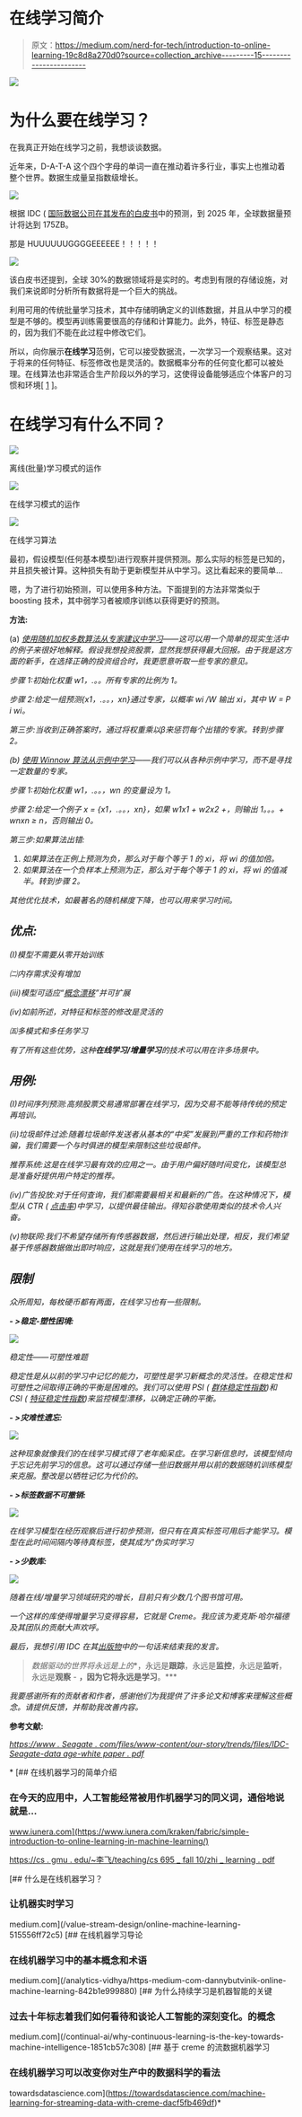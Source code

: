 # 在线学习简介

> 原文：<https://medium.com/nerd-for-tech/introduction-to-online-learning-19c8d8a270d0?source=collection_archive---------15----------------------->

![](img/6253e65da3d9bb9a95f3cecc4dacf657.png)

# 为什么要在线学习？

在我真正开始在线学习之前，我想谈谈数据。

近年来，D-A-T-A 这个四个字母的单词一直在推动着许多行业，事实上也推动着整个世界。数据生成量呈指数级增长。

![](img/40f3bac80c09d7bba70f92860ec183fd.png)

根据 IDC ( [国际数据公司在其发布的白皮书](https://www.seagate.com/files/www-content/our-story/trends/files/idc-seagate-dataage-whitepaper.pdf)中的预测，到 2025 年，全球数据量预计将达到 175ZB。

那是 HUUUUUUGGGGEEEEEE！！！！！

![](img/607ce8ce2fe98e276409b2113985a5b6.png)

该白皮书还提到，全球 30%的数据领域将是实时的。考虑到有限的存储设施，对我们来说即时分析所有数据将是一个巨大的挑战。

利用可用的传统批量学习技术，其中存储明确定义的训练数据，并且从中学习的模型是不够的。模型再训练需要很高的存储和计算能力。此外，特征、标签是静态的，因为我们不能在此过程中修改它们。

所以，向你展示**在线学习**范例，它可以接受数据流，一次学习一个观察结果。这对于将来的任何特征、标签修改也是灵活的。数据概率分布的任何变化都可以被处理。在线算法也非常适合生产阶段以外的学习，这使得设备能够适应个体客户的习惯和环境[ [1](/analytics-vidhya/incremental-online-learning-9868861db880) ]。

# 在线学习有什么不同？

![](img/732fe61bf1c3f1fdbd7f213d2122f6c2.png)

离线(批量)学习模式的运作

![](img/10c8fe5c2877ed09bd3a5dbc5ec76bb4.png)

在线学习模式的运作

![](img/bc920a00fefb67378ffaa1e97e88cd58.png)

在线学习算法

最初，假设模型(任何基本模型)进行观察并提供预测。那么实际的标签是已知的，并且损失被计算。这种损失有助于更新模型并从中学习。这比看起来的要简单…

嗯，为了进行初始预测，可以使用多种方法。下面提到的方法非常类似于 boosting 技术，其中弱学习者被顺序训练以获得更好的预测。

**方法:**

(a) [*使用随机加权多数算法从专家建议中学习*](https://cs.gmu.edu/~lifei/teaching/cs695_fall10/zhi_learning.pdf)*——这可以用一个简单的现实生活中的例子来很好地解释。假设我想投资股票，显然我想获得最大回报。由于我是这方面的新手，在选择正确的投资组合时，我更愿意听取一些专家的意见。*

*步骤 1:初始化权重 w1，.。。所有专家的比例为 1。*

*步骤 2:给定一组预测{x1，.。。，xn}通过专家，以概率 wi /W 输出 xi，其中 W = P i wi。*

*第三步:当收到正确答案时，通过将权重乘以β来惩罚每个出错的专家。转到步骤 2。*

*(b) [*使用 Winnow 算法从示例中学习*](https://cs.gmu.edu/~lifei/teaching/cs695_fall10/zhi_learning.pdf)——我们可以从各种示例中学习，而不是寻找一定数量的专家。*

*步骤 1:初始化权重 w1，.。。，wn 的变量设为 1。*

*步骤 2:给定一个例子 x = {x1，.。。，xn}，如果 w1x1 + w2x2 +，则输出 1。。。+ wnxn ≥ n，否则输出 0。*

*第三步:如果算法出错:*

1.  *如果算法在正例上预测为负，那么对于每个等于 1 的 xi，将 wi 的值加倍。*
2.  *如果算法在一个负样本上预测为正，那么对于每个等于 1 的 xi，将 wi 的值减半。转到步骤 2。*

*其他优化技术，如最著名的随机梯度下降，也可以用来学习时间。*

## ***优点:***

*(I)模型不需要从零开始训练*

*㈡内存需求没有增加*

*(iii)模型可适应“[概念漂移](https://en.wikipedia.org/wiki/Concept_drift#:~:text=In%20predictive%20analytics%20and%20machine,less%20accurate%20as%20time%20passes.)”并可扩展*

*(iv)如前所述，对特征和标签的修改是灵活的*

*㈤多模式和多任务学习*

*有了所有这些优势，这种**在线学习/增量学习**的技术可以用在许多场景中。*

## ***用例:***

*(I)时间序列预测:高频股票交易通常部署在线学习，因为交易不能等待传统的预定再培训。*

*(ii)垃圾邮件过滤:随着垃圾邮件发送者从基本的“中奖”发展到严重的工作和药物诈骗，我们需要一个与时俱进的模型来限制这些垃圾邮件。*

*推荐系统:这是在线学习最有效的应用之一。由于用户偏好随时间变化，该模型总是准备好提供用户特定的推荐。*

*(iv)广告投放:对于任何查询，我们都需要最相关和最新的广告。在这种情况下，模型从 CTR ( [点击率](https://support.google.com/google-ads/answer/2615875?hl=en))中学习，以提供最佳输出。得知谷歌使用类似的技术令人兴奋。*

*(v)物联网:我们不希望存储所有传感器数据，然后进行输出处理，相反，我们希望基于传感器数据做出即时响应，这就是我们使用在线学习的地方。*

## ***限制***

*众所周知，每枚硬币都有两面，在线学习也有一些限制。*

***- >稳定-塑性困境:***

*![](img/f53443dfe715a0cfa18844644611738c.png)*

*稳定性——可塑性难题*

*稳定性是从以前的学习中记忆的能力，可塑性是学习新概念的灵活性。在稳定性和可塑性之间取得正确的平衡是困难的。我们可以使用 PSI ( [群体稳定性指数](https://mwburke.github.io/data%20science/2018/04/29/population-stability-index.html))和 CSI ( [特征稳定性指数](https://towardsdatascience.com/psi-and-csi-top-2-model-monitoring-metrics-924a2540bed8))来监控模型漂移，以确定正确的平衡。*

***- >灾难性遗忘:***

*![](img/de8c343145f2320453649e51ef4739fe.png)*

*这种现象就像我们的在线学习模式得了老年痴呆症。在学习新信息时，该模型倾向于忘记先前学习的信息。这可以通过存储一些旧数据并用以前的数据随机训练模型来克服。整改是以牺牲记忆为代价的。*

***- >标签数据不可撤销:***

*![](img/f4a8754bfdea3bedb59aad464ce79b8b.png)*

*在线学习模型在经历观察后进行初步预测，但只有在真实标签可用后才能学习。模型在此时间间隔内等待真标签，使其成为"*伪实时学习**

***- >少数库:***

*![](img/d26515bd49cd6b5d593875ddbc170f5d.png)*

*随着在线/增量学习领域研究的增长，目前只有少数几个图书馆可用。*

*一个这样的库使得增量学习变得容易，它就是 Creme。我应该为麦克斯·哈尔福德及其团队的贡献大声欢呼。*

*最后，我想引用 IDC 在其[出版物](https://www.seagate.com/files/www-content/our-story/trends/files/idc-seagate-dataage-whitepaper.pdf)中的一句话来结束我的发言。*

> *数据驱动的世界将永远是上的**，永远是**跟踪**，永远是**监控**，永远是**监听**，永远是**观察** - **，因为它将永远是学习**。***

*我要感谢所有的贡献者和作者，感谢他们为我提供了许多论文和博客来理解这些概念。请提供反馈，并帮助我改善内容。*

**参考文献:**

*[https://www . Seagate . com/files/www-content/our-story/trends/files/IDC-Seagate-data age-white paper . pdf](https://www.seagate.com/files/www-content/our-story/trends/files/idc-seagate-dataage-whitepaper.pdf)*

*[](https://www.iunera.com/kraken/fabric/simple-introduction-to-online-learning-in-machine-learning/) [## 在线机器学习的简单介绍

### 在今天的应用中，人工智能经常被用作机器学习的同义词，通俗地说就是…

www.iunera.com](https://www.iunera.com/kraken/fabric/simple-introduction-to-online-learning-in-machine-learning/) 

[https://cs . gmu . edu/~李飞/teaching/cs 695 _ fall 10/zhi _ learning . pdf](https://cs.gmu.edu/~lifei/teaching/cs695_fall10/zhi_learning.pdf)

 [## 什么是在线机器学习？

### 让机器实时学习

medium.com](/value-stream-design/online-machine-learning-515556ff72c5) [](/analytics-vidhya/https-medium-com-dannybutvinik-online-machine-learning-842b1e999880) [## 在线机器学习导论

### 在线机器学习中的基本概念和术语

medium.com](/analytics-vidhya/https-medium-com-dannybutvinik-online-machine-learning-842b1e999880) [](/continual-ai/why-continuous-learning-is-the-key-towards-machine-intelligence-1851cb57c308) [## 为什么持续学习是机器智能的关键

### 过去十年标志着我们如何看待和谈论人工智能的深刻变化。的概念

medium.com](/continual-ai/why-continuous-learning-is-the-key-towards-machine-intelligence-1851cb57c308) [](https://towardsdatascience.com/machine-learning-for-streaming-data-with-creme-dacf5fb469df) [## 基于 creme 的流数据机器学习

### 在线机器学习可以改变你对生产中的数据科学的看法

towardsdatascience.com](https://towardsdatascience.com/machine-learning-for-streaming-data-with-creme-dacf5fb469df)*